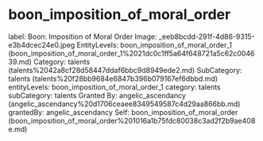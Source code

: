 # boon_imposition_of_moral_order

label: Boon: Imposition of Moral Order
Image: _eeb8bcdd-291f-4d86-9315-e3b4dcec24e0.jpeg
EntityLevels: boon_imposition_of_moral_order_1 (boon_imposition_of_moral_order_1%2021dc0c1ff5a64f648721a5c62c004639.md)
Category: talents (talents%2042a8cf28d58447ddaf6bbc9d8949ede2.md)
SubCategory: talents (talents%20f28bb9684e6847b396b079167ef6dbbd.md)
entityLevels: boon_imposition_of_moral_order_1
category: talents
subCategory: talents
Granted By: angelic_ascendancy (angelic_ascendancy%20d1706ceaee8349549587c4d29aa866bb.md)
grantedBy: angelic_ascendancy
Self: boon_imposition_of_moral_order (boon_imposition_of_moral_order%201016a1b75fdc80038c3ad2f2b9ae408e.md)

[](Untitled%201016a1b75fdc807dab84f6b8a084bdda.md)